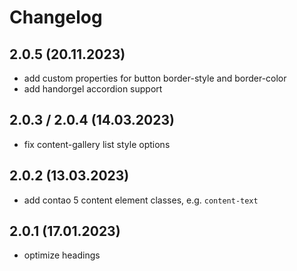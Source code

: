 # Changelog

## 2.0.5 (20.11.2023)
- add custom properties for button border-style and border-color
- add handorgel accordion support

## 2.0.3 / 2.0.4 (14.03.2023)
- fix content-gallery list style options

## 2.0.2 (13.03.2023)
- add contao 5 content element classes, e.g. `content-text`

## 2.0.1 (17.01.2023)
- optimize headings
